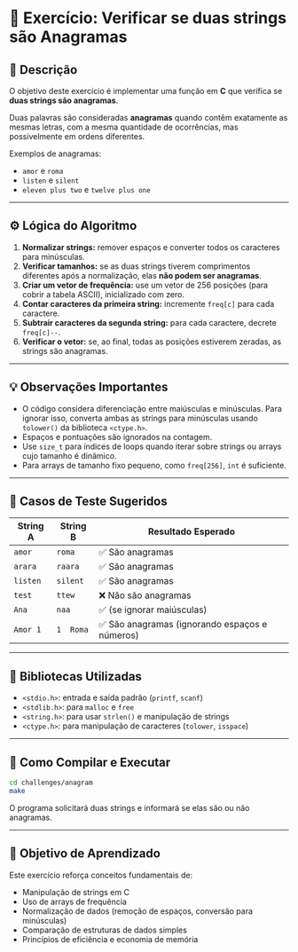 # 🧩 Exercício: Verificar se duas strings são Anagramas

## 📄 Descrição

O objetivo deste exercício é implementar uma função em **C** que verifica se **duas strings são anagramas**.

Duas palavras são consideradas **anagramas** quando contêm exatamente as mesmas letras, com a mesma quantidade de ocorrências, mas possivelmente em ordens diferentes.

Exemplos de anagramas:

* `amor` e `roma`
* `listen` e `silent`
* `eleven plus two` e `twelve plus one`

---

## ⚙️ Lógica do Algoritmo

1. **Normalizar strings:** remover espaços e converter todos os caracteres para minúsculas.
2. **Verificar tamanhos:** se as duas strings tiverem comprimentos diferentes após a normalização, elas **não podem ser anagramas**.
3. **Criar um vetor de frequência:** use um vetor de 256 posições (para cobrir a tabela ASCII), inicializado com zero.
4. **Contar caracteres da primeira string:** incremente `freq[c]` para cada caractere.
5. **Subtrair caracteres da segunda string:** para cada caractere, decrete `freq[c]--`.
6. **Verificar o vetor:** se, ao final, todas as posições estiverem zeradas, as strings são anagramas.

---

## 💡 Observações Importantes

* O código considera diferenciação entre maiúsculas e minúsculas. Para ignorar isso, converta ambas as strings para minúsculas usando `tolower()` da biblioteca `<ctype.h>`.
* Espaços e pontuações são ignorados na contagem.
* Use `size_t` para índices de loops quando iterar sobre strings ou arrays cujo tamanho é dinâmico.
* Para arrays de tamanho fixo pequeno, como `freq[256]`, `int` é suficiente.

---

## 🧪 Casos de Teste Sugeridos

| String A | String B  | Resultado Esperado                             |
| -------- | --------- | ---------------------------------------------- |
| `amor`   | `roma`    | ✅ São anagramas                               |
| `arara`  | `raara`   | ✅ São anagramas                               |
| `listen` | `silent`  | ✅ São anagramas                               |
| `test`   | `ttew`    | ❌ Não são anagramas                           |
| `Ana`    | `naa`     | ✅ (se ignorar maiúsculas)                     |
| `Amor 1` | `1  Roma` | ✅ São anagramas (ignorando espaços e números) |

---

## 🧰 Bibliotecas Utilizadas

* `<stdio.h>`: entrada e saída padrão (`printf`, `scanf`)
* `<stdlib.h>`: para `malloc` e `free`
* `<string.h>`: para usar `strlen()` e manipulação de strings
* `<ctype.h>`: para manipulação de caracteres (`tolower`, `isspace`)

---

## 🚀 Como Compilar e Executar

```bash
cd challenges/anagram
make
```

O programa solicitará duas strings e informará se elas são ou não anagramas.

---

## 🎯 Objetivo de Aprendizado

Este exercício reforça conceitos fundamentais de:

* Manipulação de strings em C
* Uso de arrays de frequência
* Normalização de dados (remoção de espaços, conversão para minúsculas)
* Comparação de estruturas de dados simples
* Princípios de eficiência e economia de memória
